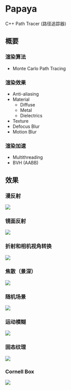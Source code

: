 # Papaya

C++ Path Tracer (路径追踪器) 

## 概要

### 渲染算法

- Monte Carlo Path Tracing

### 渲染效果

- Anti-aliasing
- Material
	- Diffuse
	- Metal
	- Dielectrics
- Texture
- Defocus Blur
- Motion Blur

### 渲染加速

- Multithreading
- BVH (AABB)

## 效果

### 漫反射

![](Outputs/Diffuse.ppm)

### 镜面反射

![](Outputs/Metal.ppm)

### 折射和相机视角转换

![](Outputs/Camera.ppm)

### 焦散（景深）

![](Outputs/Defocus.ppm)

### 随机场景

![](Outputs/Random.ppm)

### 运动模糊

![](Outputs/Motion.ppm)

### 固态纹理

![](Outputs/Texture.ppm)

### Cornell Box

![](Outputs/CornellBox.ppm)